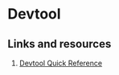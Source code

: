 # Devtool

## Links and resources

1. [Devtool Quick Reference](https://docs.yoctoproject.org/ref-manual/devtool-reference.html)
